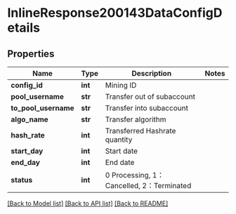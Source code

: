 # InlineResponse200143DataConfigDetails

## Properties
Name | Type | Description | Notes
------------ | ------------- | ------------- | -------------
**config_id** | **int** | Mining ID | 
**pool_username** | **str** | Transfer out of subaccount | 
**to_pool_username** | **str** | Transfer into subaccount | 
**algo_name** | **str** | Transfer algorithm | 
**hash_rate** | **int** | Transferred Hashrate quantity | 
**start_day** | **int** | Start date | 
**end_day** | **int** | End date | 
**status** | **int** | 0 Processing, 1：Cancelled, 2：Terminated  | 

[[Back to Model list]](../README.md#documentation-for-models) [[Back to API list]](../README.md#documentation-for-api-endpoints) [[Back to README]](../README.md)

